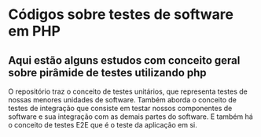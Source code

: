 # Códigos sobre testes de software em PHP

## Aqui estão alguns estudos com conceito geral sobre pirâmide de testes utilizando php

O repositório traz o conceito de testes unitários, que representa testes de nossas menores unidades de software. Também aborda o conceito de testes de integração que consiste em testar nossos componentes de software e sua integração com as demais partes do software. E também há o conceito de testes E2E que é o teste da aplicação em si. 

